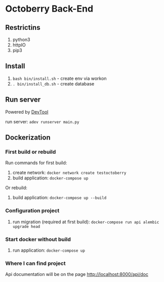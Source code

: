 # Octoberry Back-End

## Restrictins

1. python3
1. httpIO
1. pip3

## Install

1. `bash bin/install.sh` - create env via workon
1. `. bin/install_db.sh` - create database

## Run server

Powered by [DevTool](https://github.com/aio-libs/aiohttp-devtools#runserver)

run server: `adev runserver main.py`

## Dockerization

### First build or rebuild

Run commands for first build:

1. create network: `docker network create testoctoberry`
1. build application: `docker-compose up`

Or rebuild:

1. build application: `docker-compose up --build`

### Configuration project

1. run migration (required at first build): `docker-compose run api alembic upgrade head`

### Start docker without build

1. run application: `docker-compose up`

### Where I can find project

Api documentation will be on the page [http://localhost:8000/api/doc](http://localhost:8000/api/doc)
